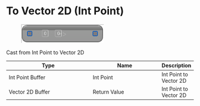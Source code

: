 # To Vector 2D (Int Point)

<div align="left" data-full-width="false">

<figure><img src="To_Vector_2D_(Int_Point).png" alt=""><figcaption></figcaption></figure>

</div>

Cast from Int Point to Vector 2D

<table>
<thead><tr><th width="250">Type</th><th width="200">Name</th><th>Description</th></tr></thead>
<tbody>
<tr><td>Int Point Buffer</td><td>Int Point</td><td>Int Point to Vector 2D</td></tr>
<tr><td>Vector 2D Buffer</td><td>Return Value</td><td>Int Point to Vector 2D</td></tr>
</tbody>
</table>